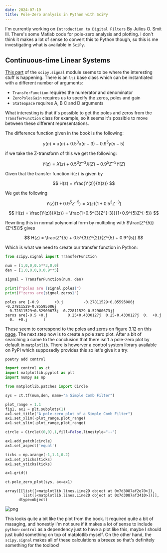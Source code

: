 ```yaml
---
date: 2024-07-19
title: Pole-Zero analysis in Python with SciPy
---
```


I'm currently working on `Introduction to Digital Filters` By Julios O. Smit III. There's some Matlab code for pole-zero analysis and plotting. I don't think it makes a lot of sense to convert this to Python though, so this is me investigating what is available in `SciPy`.

## Continuous-time Linear Systems

[This part](https://docs.scipy.org/doc/scipy/reference/signal.html#continuous-time-linear-systems) of the `scipy.signal` module seems to be where the interesting stuff is happening. There is an `lti` base class which can be instantiated with a different number of arguments:

- `TransferFunction` requires the numerator and denominator
- `ZeroPolesGain` requires us to specify the zeros, poles and gain
- `StateSpace` requires A, B C and D arguments


What interesting is that it's possible to get the poles and zeros from the `TransferFunction` class for example, so it seems it's possible to move between these different representations.

The difference function given in the book is the following:

$$
y(n) = x(n) + 0.5^{3}x(n-3)-0.9^{5}y(n-5)
$$

if we take the Z-transform of this we get the following:

$$
Y(z) = X(z) + 0.5^{3}Z^{-3}X(Z)-0.9^{5}Z^{-5}Y(Z)
$$

Given that the transfer function `H(z)` is given by

$$
H(z) = \frac{Y(z)}{X(z)}
$$

We get the following

$$
Y(z)(1+0.9^{5}Z^{-5}) = X(z)(1+0.5^{3}Z^{-3})
$$

$$
H(z) = \frac{Y(z)}{X(z)} = \frac{1+0.5^{3}Z^{-3}}{1+0.9^{5}Z^{-5}}
$$

Rewriting this in normal polynomial form by multipling with $\frac{Z^{5}}{Z^{5}}$ gives

$$
H(z) = \frac{Z^{5} + 0.5^{3}Z^{2}}{Z^{5} + 0.9^{5}}
$$

Which is what we need to create our transfer function in Python:


```python
from scipy.signal import TransferFunction

num = [1,0,0,0.5**3,0,0]
den = [1,0,0,0,0,0.9**5]

signal = TransferFunction(num, den)

print(f"poles are {signal.poles}")
print(f"zeros are{signal.zeros}")
```

    poles are [-0.9       +0.j         -0.27811529+0.85595086j -0.27811529-0.85595086j
      0.72811529+0.52900673j  0.72811529-0.52900673j]
    zeros are[-0.5 +0.j         0.25+0.4330127j  0.25-0.4330127j  0.  +0.j
      0.  +0.j       ]


These seem to correspond to the poles and zeros on figure 3.12 on [this page](https://www.dsprelated.com/freebooks/filters/Pole_Zero_Analysis.html). The next step now is to create a pole zero plot. After a bit of searching a came to the conclusion that there isn't a pole-zero plot by default in `matplotlib`. There is howerver a control system library available on PyPI which supposedly provides this so let's give it a try:

``` bash
poetry add control
```


```python
import control as ct
import matplotlib.pyplot as plt
import numpy as np

from matplotlib.patches import Circle

sys = ct.tf(num,den, name="a Simple Comb Filter")

plot_range = 1.1
fig1, ax1 = plt.subplots(1)
ax1.set_title("A pole-zero plot of a Simple Comb Filter")
ax1.set_xlim(-plot_range,plot_range)
ax1.set_ylim(-plot_range,plot_range)

circle = Circle((0,0),1,fill=False,linestyle="--")

ax1.add_patch(circle)
ax1.set_aspect('equal')

ticks = np.arange(-1,1.1,0.2)
ax1.set_xticks(ticks)
ax1.set_yticks(ticks)

ax1.grid()

ct.pole_zero_plot(sys, ax=ax1)

```




    array([[list([<matplotlib.lines.Line2D object at 0x7d3087af2e70>]),
            list([<matplotlib.lines.Line2D object at 0x7d3087af3410>])]],
          dtype=object)




    
![png](/pole-zero-analysis/pole-zero-analysis.png)


This looks quite a bit like the plot from the book. It required quite a bit of masaging, and honestly I'm not sure if it makes a lot of sense to include `python-control` as a dependency just to have a plot like this, maybe I should just build something on top of matplotlib myself. On the other hand, the `scipy.signal` makes all of these calculations a breeze so that's definitely something for the toolbox!
